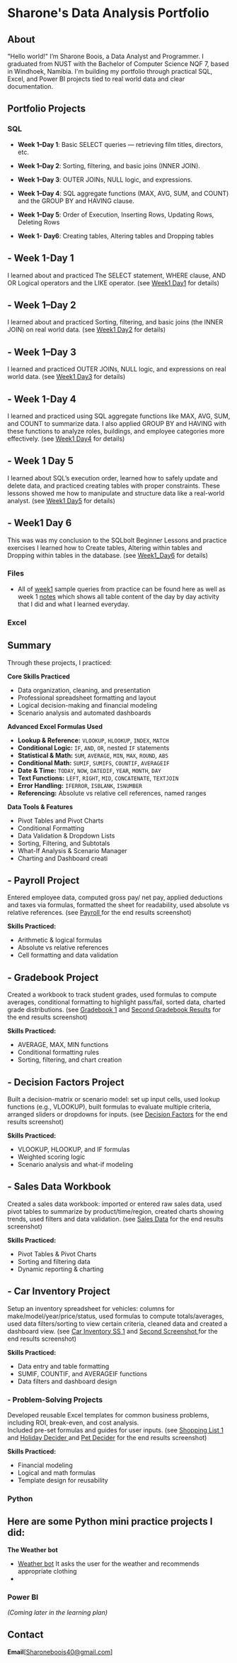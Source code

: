 # Sharone's Data Analysis Portfolio

## About
"Hello world!" I’m Sharone Boois, a Data Analyst and Programmer. I graduated from NUST with the Bachelor of Computer Science NQF 7, based in Windhoek, Namibia. I'm building my portfolio through practical SQL, Excel, and Power BI projects tied to real world data and clear documentation.

## Portfolio Projects

### SQL
- **Week 1–Day 1**: Basic SELECT queries — retrieving film titles, directors, etc.  
  
- **Week 1–Day 2**: Sorting, filtering, and basic joins (INNER JOIN).
  
- **Week 1–Day 3**: OUTER JOINs, NULL logic, and expressions.

- **Week 1–Day 4**: SQL aggregate functions (MAX, AVG, SUM, and COUNT) and the GROUP BY and HAVING clause. 

- **Week 1–Day 5**: Order of Execution, Inserting Rows, Updating Rows, Deleting Rows

- **Week 1- Day6**: Creating tables, Altering tables and Dropping tables


## - **Week 1-Day 1**
I learned about and practiced The SELECT statement, WHERE clause, AND OR Logical operators and the LIKE operator.
(see [Week1 Day1](https://github.com/Sharonevv/Data-Analysis-Portfolio/blob/main/week1/week1/week1_day1.sql) for details)

## - **Week 1–Day 2**
I learned about and practiced Sorting, filtering, and basic joins (the INNER JOIN) on real world data. 
  (see [Week1 Day2](https://github.com/Sharonevv/Data-Analysis-Portfolio/blob/main/week1/week1/week1_day2.sql) for details)

## - **Week 1–Day 3**
I learned and practiced OUTER JOINs, NULL logic, and expressions on real world data. 
(see [Week1 Day3](https://github.com/Sharonevv/Data-Analysis-Portfolio/blob/main/week1/week1/week1_day3.sql) for details) 

## - **Week 1-Day 4**
I learned and practiced using SQL aggregate functions like MAX, AVG, SUM, and COUNT to summarize data. I also applied GROUP BY and HAVING with these functions to analyze roles, buildings, and employee categories more effectively.
 (see [Week1 Day4](https://github.com/Sharonevv/Data-Analysis-Portfolio/blob/main/week1/week1/week1_day4.sql) for details)

## - **Week 1 Day 5**
I learned about SQL’s execution order, learned how to safely update and delete data, and practiced creating tables with proper constraints. These lessons showed me how to manipulate and structure data like a real-world analyst.
(see [Week1 Day5](https://github.com/Sharonevv/Data-Analysis-Portfolio/blob/main/week1/week1/week1_day5.sql) for details)

## - **Week1 Day 6**
This was was my conclusion to the SQLbolt Beginner Lessons and practice exercises I learned how to Create tables, Altering within tables and Dropping within tables in the database. (see [Week1_Day6](https://github.com/Sharonevv/Data-Analysis-Portfolio/blob/main/week1/week1/week1_%20day6.sql) for details)



### Files
- All of [week1](https://github.com/Sharonevv/Data-Analysis-Portfolio/tree/main/week1) sample queries from practice can be found here as well as week 1 [notes]( https://github.com/Sharonevv/Data-Analysis-Portfolio/blob/main/week1/notes.md ) which shows all table content of the day by day activity that I did and what I learned everyday.  


### Excel

##  Summary

Through these projects, I practiced:

**Core Skills Practiced**
- Data organization, cleaning, and presentation  
- Professional spreadsheet formatting and layout  
- Logical decision-making and financial modeling  
- Scenario analysis and automated dashboards  

**Advanced Excel Formulas Used**
- **Lookup & Reference:** `VLOOKUP`, `HLOOKUP`, `INDEX`, `MATCH`  
- **Conditional Logic:** `IF`, `AND`, `OR`, nested `IF` statements  
- **Statistical & Math:** `SUM`, `AVERAGE`, `MIN`, `MAX`, `ROUND`, `ABS`  
- **Conditional Math:** `SUMIF`, `SUMIFS`, `COUNTIF`, `AVERAGEIF`  
- **Date & Time:** `TODAY`, `NOW`, `DATEDIF`, `YEAR`, `MONTH`, `DAY`  
- **Text Functions:** `LEFT`, `RIGHT`, `MID`, `CONCATENATE`, `TEXTJOIN`  
- **Error Handling:** `IFERROR`, `ISBLANK`, `ISNUMBER`  
- **Referencing:** Absolute vs relative cell references, named ranges  

**Data Tools & Features**
- Pivot Tables and Pivot Charts  
- Conditional Formatting  
- Data Validation & Dropdown Lists  
- Sorting, Filtering, and Subtotals  
- What-If Analysis & Scenario Manager  
- Charting and Dashboard creati

## - **Payroll Project**
Entered employee data, computed gross pay/ net pay, applied deductions and taxes via formulas, formatted the sheet for readability, used absolute vs relative references. (see [Payroll ](https://github.com/Sharonevv/Data-Analysis-Portfolio/blob/main/Excel/Payroll.PDF)for the end results screenshot)

**Skills Practiced:**  
- Arithmetic & logical formulas  
- Absolute vs relative references  
- Cell formatting and data validation  


## - **Gradebook Project**
Created a workbook to track student grades, used formulas to compute averages, conditional formatting to highlight pass/fail, sorted data, charted grade distributions. (see [Gradebook 1](https://github.com/Sharonevv/Data-Analysis-Portfolio/blob/main/Excel/GradeBook%20(1)(2).PDF) and [Second Gradebook Results](https://github.com/Sharonevv/Data-Analysis-Portfolio/blob/main/Excel/GradeBook%20(1)(1).PDF) for the end results screenshot)

**Skills Practiced:**  
- AVERAGE, MAX, MIN functions  
- Conditional formatting rules  
- Sorting, filtering, and chart creation  


## - **Decision Factors Project**
Built a decision-matrix or scenario model: set up input cells, used lookup functions (e.g., VLOOKUP), built formulas to evaluate multiple criteria, arranged sliders or dropdowns for inputs. (see [Decision Factors](https://github.com/Sharonevv/Data-Analysis-Portfolio/blob/main/week1/week1/week1_%20day6.sql) for the end results screenshot)

**Skills Practiced:**  
- VLOOKUP, HLOOKUP, and IF formulas  
- Weighted scoring logic  
- Scenario analysis and what-if modeling 


## - **Sales Data Workbook**
Created a sales data workbook: imported or entered raw sales data, used pivot tables to summarize by product/time/region, created charts showing trends, used filters and data validation. (see [Sales Data](https://github.com/Sharonevv/Data-Analysis-Portfolio/blob/main/week1/week1/week1_%20day6.sql) for the end results screenshot)

**Skills Practiced:**  
- Pivot Tables & Pivot Charts  
- Sorting and filtering data  
- Dynamic reporting & charting  


## - **Car Inventory Project**
Setup an inventory spreadsheet for vehicles: columns for make/model/year/price/status, used formulas to compute totals/averages, used data filters/sorting to view certain criteria, cleaned data and created a dashboard view. (see [Car Inventory SS 1](https://github.com/Sharonevv/Data-Analysis-Portfolio/blob/main/Excel/Car.Inventory%20(1)(1).PDF) and [Second Screenshot ](https://github.com/Sharonevv/Data-Analysis-Portfolio/blob/main/Excel/Car.Inventory%20(1).PDF)for the end results screenshot)

**Skills Practiced:**  
- Data entry and table formatting  
- SUMIF, COUNTIF, and AVERAGEIF functions 
- Data filters and dashboard design  


### - **Problem-Solving Projects**  
Developed reusable Excel templates for common business problems, including ROI, break-even, and cost analysis.  
Included pre-set formulas and guides for user inputs. (see [Shopping List 1](https://github.com/Sharonevv/Data-Analysis-Portfolio/blob/main/Excel/ShoppingList.PDF) and [Holiday Decider ](https://github.com/Sharonevv/Data-Analysis-Portfolio/blob/main/Excel/HolidayDecider.PDF)and [Pet Decider](https://github.com/Sharonevv/Data-Analysis-Portfolio/blob/main/Excel/Car.Inventory%20(1).PDF) for the end results screenshot)

**Skills Practiced:**  
- Financial modeling  
- Logical and math formulas  
- Template design for reusability

### Python
## Here are some Python mini practice projects I did:

**The Weather bot**
- [Weather bot](https://github.com/Sharonevv/Data-Analysis-Portfolio/blob/main/Python%20Minis/Weather_bot.py) It asks the user for the weather and recommends appropriate clothing
- 

### Power BI
*(Coming later in the learning plan)*

## Contact
**Email**[Sharoneboois40@gmail.com]

